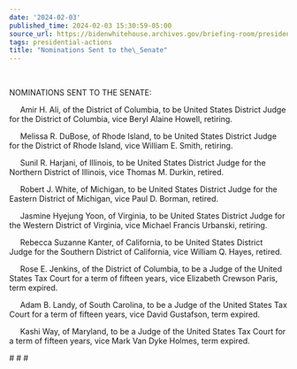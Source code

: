 ```yaml
---
date: '2024-02-03'
published_time: 2024-02-03 15:30:59-05:00
source_url: https://bidenwhitehouse.archives.gov/briefing-room/presidential-actions/2024/02/03/nominations-sent-to-the-senate-136/
tags: presidential-actions
title: "Nominations Sent to the\_Senate"
---
```

 
    

NOMINATIONS SENT TO THE SENATE:

     Amir H. Ali, of the District of Columbia, to be United States
District Judge for the District of Columbia, vice Beryl Alaine Howell,
retiring.

     Melissa R. DuBose, of Rhode Island, to be United States District
Judge for the District of Rhode Island, vice William E. Smith, retiring.

     Sunil R. Harjani, of Illinois, to be United States District Judge
for the Northern District of Illinois, vice Thomas M. Durkin, retired.

     Robert J. White, of Michigan, to be United States District Judge
for the Eastern District of Michigan, vice Paul D. Borman, retired.

     Jasmine Hyejung Yoon, of Virginia, to be United States District
Judge for the Western District of Virginia, vice Michael Francis
Urbanski, retiring.

     Rebecca Suzanne Kanter, of California, to be United States District
Judge for the Southern District of California, vice William Q. Hayes,
retired.

     Rose E. Jenkins, of the District of Columbia, to be a Judge of the
United States Tax Court for a term of fifteen years, vice Elizabeth
Crewson Paris, term expired.

     Adam B. Landy, of South Carolina, to be a Judge of the United
States Tax Court for a term of fifteen years, vice David Gustafson, term
expired.

     Kashi Way, of Maryland, to be a Judge of the United States Tax
Court for a term of fifteen years, vice Mark Van Dyke Holmes, term
expired.

  
\# \# \#
